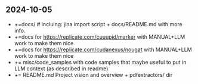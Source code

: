 


## 2024-10-05

* +=docs/ # incluing: jina import script + docs/README.md with more info.
* +=docs for https://replicate.com/cuuupid/marker with MANUAL+LLM work to make them nice
* +=docs for https://replicate.com/cudanexus/nougat with MANUAL+LLM work to make them nice 
* += misc/code_samples with code samples that maybe useful to put in LLM context (as described in readme)
* += README.md Project vision and overview + pdfextractors/ dir
